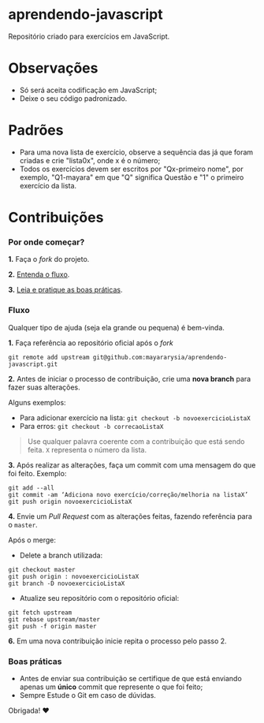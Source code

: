 # aprendendo-javascript
Repositório criado para exercícios em JavaScript.

# **Observações**

* Só será aceita codificação em JavaScript;
* Deixe o seu código padronizado.

# **Padrões**

* Para uma nova lista de exercício, observe a sequência das já que foram criadas e crie "lista0x", onde x é o número;
* Todos os exercícios devem ser escritos por "Qx-primeiro nome", por exemplo, "Q1-mayara" em que "Q" significa Questão e "1" o primeiro exercício da lista. 

# Contribuições

### Por onde começar?

**1.** Faça o _fork_ do projeto.

**2.** [Entenda o fluxo](#fluxo).

**3.** [Leia e pratique as boas práticas](#boas-pr%C3%A1ticas).

### Fluxo

Qualquer tipo de ajuda (seja ela grande ou pequena) é bem-vinda.

**1.** Faça referência ao repositório oficial após o _fork_ 

```
git remote add upstream git@github.com:mayararysia/aprendendo-javascript.git
```

**2.** Antes de iniciar o processo de contribuição, crie uma **nova branch** para fazer suas alterações.

Alguns exemplos:

- Para adicionar exercício na lista: `git checkout -b novoexercicioListaX`
- Para erros: `git checkout -b correcaoListaX`

> Use qualquer palavra coerente com a contribuição que está sendo feita.
> `X` representa o número da lista.

**3.** Após realizar as alterações, faça um commit com uma mensagem do que foi feito. Exemplo:

```
git add --all
git commit -am ‘Adiciona novo exercício/correção/melhoria na listaX’
git push origin novoexercicioListaX
```

**4.** Envie um _Pull Request_ com as alterações feitas, fazendo referência para o `master`.

Após o merge:

- Delete a branch utilizada:

```
git checkout master
git push origin : novoexercicioListaX
git branch -D novoexercicioListaX
```

- Atualize seu repositório com o repositório oficial:

```
git fetch upstream
git rebase upstream/master
git push -f origin master
```

**6.** Em uma nova contribuição inicie repita o processo pelo passo 2.

### Boas práticas

- Antes de enviar sua contribuição se certifique de que está enviando apenas um **único** commit que represente o que foi feito;
- Sempre Estude o Git em caso de dúvidas.

Obrigada! :heart:

